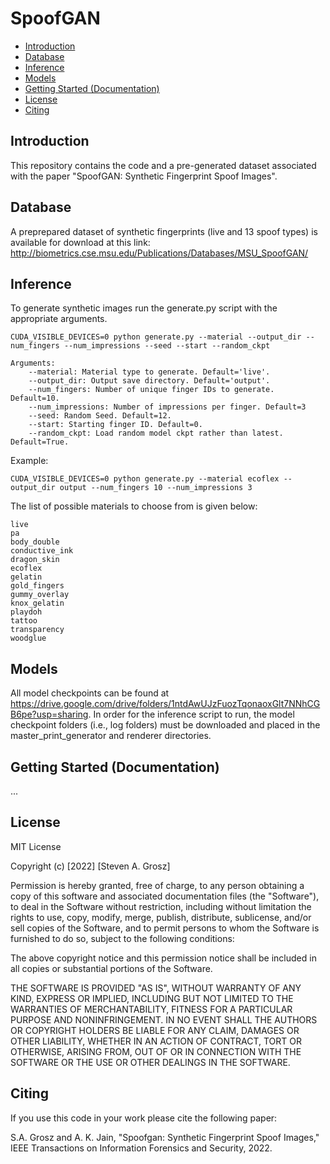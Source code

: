 # SpoofGAN
- [Introduction](#Introduction)
- [Database](#Database)
- [Inference](#Inference)
- [Models](#Models)
- [Getting Started (Documentation)](#Getting-Started-Documentation)
- [License](#License)
- [Citing](#Citing)

## Introduction

This repository contains the code and a pre-generated dataset associated with the paper "SpoofGAN: Synthetic Fingerprint Spoof Images".

## Database

A preprepared dataset of synthetic fingerprints (live and 13 spoof types) is available for download at this link: http://biometrics.cse.msu.edu/Publications/Databases/MSU_SpoofGAN/ 

## Inference

To generate synthetic images run the generate.py script with the appropriate arguments.

	CUDA_VISIBLE_DEVICES=0 python generate.py --material --output_dir --num_fingers --num_impressions --seed --start --random_ckpt

	Arguments:
		--material: Material type to generate. Default='live'.
		--output_dir: Output save directory. Default='output'.
		--num_fingers: Number of unique finger IDs to generate. Default=10.
		--num_impressions: Number of impressions per finger. Default=3
		--seed: Random Seed. Default=12.
		--start: Starting finger ID. Default=0.
		--random_ckpt: Load random model ckpt rather than latest. Default=True.

Example:

	CUDA_VISIBLE_DEVICES=0 python generate.py --material ecoflex --output_dir output --num_fingers 10 --num_impressions 3

The list of possible materials to choose from is given below:

	live
	pa
	body_double
	conductive_ink
	dragon_skin
	ecoflex
	gelatin
	gold_fingers
	gummy_overlay
	knox_gelatin
	playdoh
	tattoo
	transparency
	woodglue


## Models

All model checkpoints can be found at https://drive.google.com/drive/folders/1ntdAwUJzFuozTqonaoxGlt7NNhCGB6pe?usp=sharing. In order for the inference script to run, the model checkpoint folders (i.e., log folders) must be downloaded and placed in the master_print_generator and renderer directories. 

## Getting Started (Documentation)

...

## License

MIT License

Copyright (c) [2022] [Steven A. Grosz]

Permission is hereby granted, free of charge, to any person obtaining a copy
of this software and associated documentation files (the "Software"), to deal
in the Software without restriction, including without limitation the rights
to use, copy, modify, merge, publish, distribute, sublicense, and/or sell
copies of the Software, and to permit persons to whom the Software is
furnished to do so, subject to the following conditions:

The above copyright notice and this permission notice shall be included in all copies or substantial portions of the Software.

THE SOFTWARE IS PROVIDED "AS IS", WITHOUT WARRANTY OF ANY KIND, EXPRESS OR
IMPLIED, INCLUDING BUT NOT LIMITED TO THE WARRANTIES OF MERCHANTABILITY,
FITNESS FOR A PARTICULAR PURPOSE AND NONINFRINGEMENT. IN NO EVENT SHALL THE
AUTHORS OR COPYRIGHT HOLDERS BE LIABLE FOR ANY CLAIM, DAMAGES OR OTHER
LIABILITY, WHETHER IN AN ACTION OF CONTRACT, TORT OR OTHERWISE, ARISING FROM,
OUT OF OR IN CONNECTION WITH THE SOFTWARE OR THE USE OR OTHER DEALINGS IN THE
SOFTWARE.

## Citing

If you use this code in your work please cite the following paper:

S.A. Grosz and A. K. Jain, "Spoofgan: Synthetic Fingerprint Spoof Images," IEEE Transactions on Information Forensics and Security, 2022.